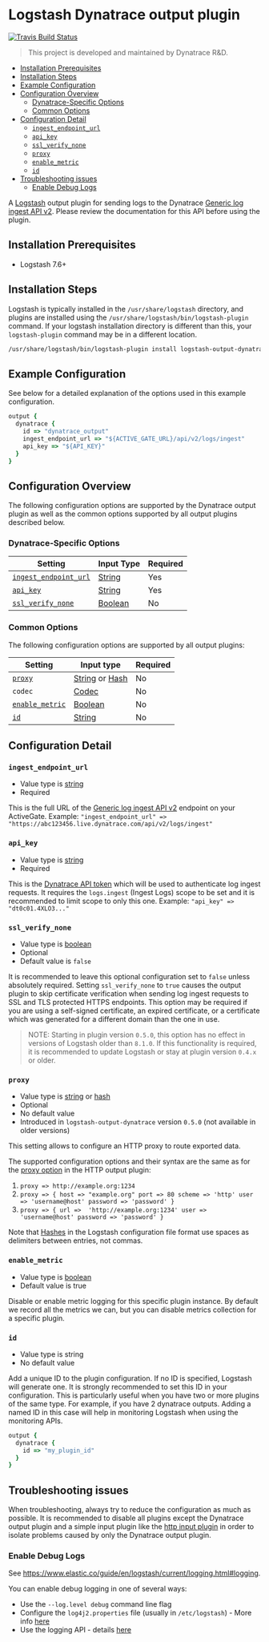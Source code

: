 <!-- omit in toc -->
# Logstash Dynatrace output plugin

[![Travis Build Status](https://api.travis-ci.com/dynatrace-oss/logstash-output-dynatrace.svg?branch=main)](https://app.travis-ci.com/dynatrace-oss/logstash-output-dynatrace)

> This project is developed and maintained by Dynatrace R&D.

- [Installation Prerequisites](#installation-prerequisites)
- [Installation Steps](#installation-steps)
- [Example Configuration](#example-configuration)
- [Configuration Overview](#configuration-overview)
  - [Dynatrace-Specific Options](#dynatrace-specific-options)
  - [Common Options](#common-options)
- [Configuration Detail](#configuration-detail)
  - [`ingest_endpoint_url`](#ingest_endpoint_url)
  - [`api_key`](#api_key)
  - [`ssl_verify_none`](#ssl_verify_none)
  - [`proxy`](#proxy)
  - [`enable_metric`](#enable_metric)
  - [`id`](#id)
- [Troubleshooting issues](#troubleshooting-issues)
  - [Enable Debug Logs](#enable-debug-logs)

A [Logstash](https://github.com/elastic/logstash) output plugin for sending logs to the Dynatrace [Generic log ingest API v2](https://docs.dynatrace.com/docs/shortlink/api-log-monitoring-v2-post-ingest).
Please review the documentation for this API before using the plugin.

## Installation Prerequisites

- Logstash 7.6+

## Installation Steps

Logstash is typically installed in the `/usr/share/logstash` directory, and plugins are installed using the `/usr/share/logstash/bin/logstash-plugin` command.
If your logstash installation directory is different than this, your `logstash-plugin` command may be in a different location.

```sh
/usr/share/logstash/bin/logstash-plugin install logstash-output-dynatrace
```

## Example Configuration

See below for a detailed explanation of the options used in this example configuration.

```ruby
output {
  dynatrace {
    id => "dynatrace_output"
    ingest_endpoint_url => "${ACTIVE_GATE_URL}/api/v2/logs/ingest"
    api_key => "${API_KEY}"
  }
}
```

## Configuration Overview

The following configuration options are supported by the Dynatrace output plugin as well as the common options supported by all output plugins described below.

### Dynatrace-Specific Options


| Setting                                       | Input Type                                                                                            | Required |
| --------------------------------------------- | ----------------------------------------------------------------------------------------------------- | -------- |
| [`ingest_endpoint_url`](#ingest_endpoint_url) | [String](https://www.elastic.co/guide/en/logstash/current/configuration-file-structure.html#string)   | Yes      |
| [`api_key`](#api_key)                         | [String](https://www.elastic.co/guide/en/logstash/current/configuration-file-structure.html#string)   | Yes      |
| [`ssl_verify_none`](#ssl_verify_none)         | [Boolean](https://www.elastic.co/guide/en/logstash/current/configuration-file-structure.html#boolean) | No       |


### Common Options

The following configuration options are supported by all output plugins:

| Setting                           | Input type                                                                                            | Required |
| --------------------------------- | ----------------------------------------------------------------------------------------------------- | -------- |
| [`proxy`](#proxy)                 | [String](https://www.elastic.co/guide/en/logstash/current/configuration-file-structure.html#string) or [Hash](https://www.elastic.co/guide/en/logstash/current/configuration-file-structure.html#hash) | No |
|  `codec`                          | [Codec](https://www.elastic.co/guide/en/logstash/7.16/configuration-file-structure.html#codec)        | No       |
| [`enable_metric`](#enable_metric) | [Boolean](https://www.elastic.co/guide/en/logstash/current/configuration-file-structure.html#boolean) | No       |
| [`id`](#id)                       | [String](https://www.elastic.co/guide/en/logstash/current/configuration-file-structure.html#string)   | No       |

## Configuration Detail

### `ingest_endpoint_url` 

* Value type is [string](https://www.elastic.co/guide/en/logstash/current/configuration-file-structure.html#string)
* Required

This is the full URL of the [Generic log ingest API v2](https://docs.dynatrace.com/docs/shortlink/api-log-monitoring-v2-post-ingest/) endpoint on your ActiveGate.
Example: `"ingest_endpoint_url" => "https://abc123456.live.dynatrace.com/api/v2/logs/ingest"`

### `api_key`

* Value type is [string](https://www.elastic.co/guide/en/logstash/current/configuration-file-structure.html#string)
* Required

This is the [Dynatrace API token](https://docs.dynatrace.com/docs/shortlink/api-authentication) which will be used to authenticate log ingest requests.
It requires the `logs.ingest` (Ingest Logs) scope to be set and it is recommended to limit scope to only this one.
Example: `"api_key" => "dt0c01.4XLO3..."`

### `ssl_verify_none`

* Value type is [boolean](https://www.elastic.co/guide/en/logstash/current/configuration-file-structure.html#boolean)
* Optional
* Default value is `false`

It is recommended to leave this optional configuration set to `false` unless absolutely required.
Setting `ssl_verify_none` to `true` causes the output plugin to skip certificate verification when sending log ingest requests to SSL and TLS protected HTTPS endpoints.
This option may be required if you are using a self-signed certificate, an expired certificate, or a certificate which was generated for a different domain than the one in use.

> NOTE: Starting in plugin version `0.5.0`, this option has no effect in versions of Logstash older than `8.1.0`.
> If this functionality is required, it is recommended to update Logstash or stay at plugin version `0.4.x` or older.

### `proxy`

* Value type is [string](https://www.elastic.co/guide/en/logstash/current/configuration-file-structure.html#string) or [hash](https://www.elastic.co/guide/en/logstash/current/configuration-file-structure.html#hash)
* Optional
* No default value
* Introduced in `logstash-output-dynatrace` version `0.5.0` (not available in older versions)

This setting allows to configure an HTTP proxy to route exported data.

The supported configuration options and their syntax are the same as for the [proxy option](https://www.elastic.co/guide/en/logstash/current/plugins-outputs-http.html#plugins-outputs-http-proxy) in the HTTP output plugin:

1. `proxy => http://example.org:1234`
2. `proxy => { host => "example.org" port => 80 scheme => 'http' user => 'username@host' password => 'password' }`
3. `proxy => { url =>  'http://example.org:1234' user => 'username@host' password => 'password' }`

Note that [Hashes](https://www.elastic.co/guide/en/logstash/current/configuration-file-structure.html#hash) in the Logstash configuration file format use spaces as delimiters between entries, not commas.

### `enable_metric`

* Value type is [boolean](https://www.elastic.co/guide/en/logstash/current/configuration-file-structure.html#boolean)
* Default value is true

Disable or enable metric logging for this specific plugin instance. By default we record all the metrics we can, but you can disable metrics collection for a specific plugin.

### `id`

* Value type is string
* No default value

Add a unique ID to the plugin configuration. If no ID is specified, Logstash will generate one. It is strongly recommended to set this ID in your configuration. This is particularly useful when you have two or more plugins of the same type. For example, if you have 2 dynatrace outputs. Adding a named ID in this case will help in monitoring Logstash when using the monitoring APIs.

```ruby
output {
  dynatrace {
    id => "my_plugin_id"
  }
}
```

## Troubleshooting issues

When troubleshooting, always try to reduce the configuration as much as possible.
It is recommended to disable all plugins except the Dynatrace output plugin and
a simple input plugin like the [http input plugin](https://www.elastic.co/guide/en/logstash/current/plugins-inputs-http.html)
in order to isolate problems caused by only the Dynatrace output plugin.

### Enable Debug Logs

See <https://www.elastic.co/guide/en/logstash/current/logging.html#logging>.

You can enable debug logging in one of several ways:

- Use the `--log.level debug` command line flag
- Configure the `log4j2.properties` file (usually in `/etc/logstash`) - More info [here](https://www.elastic.co/guide/en/logstash/current/logging.html#log4j2)
- Use the logging API - details [here](https://www.elastic.co/guide/en/logstash/current/logging.html#_update_logging_levels)
